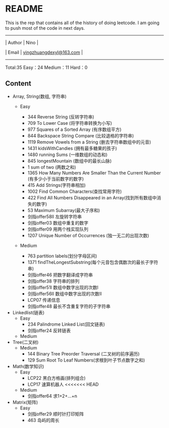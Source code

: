 README
======================
This is the rep that contains all of the history of doing leetcode.
I am going to push most of the code in next days.
****
| Author | Nino |

| Email  | yingzhuangdexyl@163.com |
****
Total:35 Easy：24 Medium：11 Hard：0
## Content
* Array, String(数组, 字符串)
    * Easy
        * 344 Reverse String (反转字符串)
        * 709 To Lower Case (将字符串转换为小写)
        * 977 Squares of a Sorted Array (有序数组平方)
        * 844 Backspace String Compare (比较退格的字符串)
        * 1119 Remove Vowels from a String (删去字符串数组中的元音)
        * 1431 kidsWithCandies (拥有最多糖果的孩子)
        * 1480 running Sums (一维数组的动态和)
        * 845 longestMountain (数组中的最长山脉)
        * 1 sum of two (两数之和)
        * 1365 How Many Numbers Are Smaller Than the Current Number (有多少小于当前数字的数字)
        * 415 Add Strings(字符串相加)
        * 1002 Find Common Characters(查找常用字符)
        * 422 Find All Numbers Disappeared in an Array(找到所有数组中消失的数字)
        * 53 Maximum Subarray(最大子序和)    
        * 剑指offer58II 左旋转字符串
        * 剑指offer03 数组中重复的数字
        * 剑指offer09 用两个栈实现队列
        * 1207 Unique Number of Occurrences (独一无二的出现次数)
    
    * Medium
        * 763 partition labels(划分字母区间)
        * 1371 findTheLongestSubstring(每个元音包含偶数次的最长子字符串)
        * 剑指offer46 把数字翻译成字符串   
        * 剑指offer38 字符串的排列
        * 剑指offer51I 数组中数字出现的次数I
        * 剑指offer56II 数组中数字出现的次数II
        * LCP07 传递信息
        * 剑指offer48 最长不含重复字符的子字符串
* Linkedlist(链表)    
    * Easy
        * 234 Palindrome Linked List(回文链表)
        * 剑指offer24 反转链表
    * Medium
* Tree(二叉树)
    * Medium
        * 144 Binary Tree Preorder Traversal (二叉树的前序遍历)
        * 129 Sum Root To Leaf Numbers(求根到叶子节点数字之和)
* Math(数学知识)
    * Easy
        * LCP22 黑白方格画(排列组合)
        * LCP17 速算机器人
<<<<<<< HEAD
    * Medium
        * 剑指offer64 求1+2+...+n
* Matrix(矩阵)
    * Easy
        * 剑指offer29 顺时针打印矩阵
        * 463 岛屿的周长

